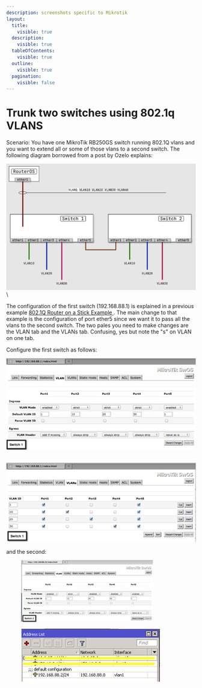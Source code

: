 ```yaml
---
description: screenshots specific to Mikrotik
layout:
  title:
    visible: true
  description:
    visible: true
  tableOfContents:
    visible: true
  outline:
    visible: true
  pagination:
    visible: false
---
```


# Trunk two switches using 802.1q VLANS

Scenario: You have one MikroTik RB250GS switch running 802.1Q vlans and you want to extend all or some of those vlans to a second switch. The following diagram borrowed from a post by Ozelo explains:

<img src="../../.gitbook/assets/image.png" alt="" data-size="original">\


The configuration of the first switch (192.168.88.1) is explained in a previous example [802.1Q Router on a Stick Example ](https://support.ispsupplies.com/knowledge/articles/115009794048). The main change to that example is the configuration of port ether5 since we want it to pass all the vlans to the second switch. The two pales you need to make changes are the VLAN tab and the VLANs tab. Confusing, yes but note the "s" on VLAN on one tab.

Configure the first switch as follows:

![](<../../.gitbook/assets/image (1).png>)

\
![](<../../.gitbook/assets/image (2).png>)

and the second:

<figure><img src="../../.gitbook/assets/image (3).png" alt="" width="350"><figcaption></figcaption></figure>

<figure><img src="../../.gitbook/assets/image (4).png" alt=""><figcaption></figcaption></figure>
